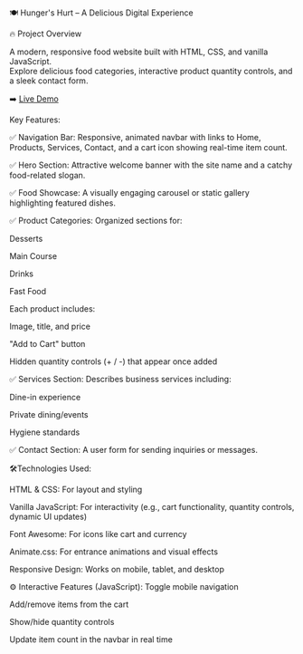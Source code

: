 🍽️ Hunger's Hurt – A Delicious Digital Experience

🔥 Project Overview

A modern, responsive food website built with HTML, CSS, and vanilla JavaScript.  
Explore delicious food categories, interactive product quantity controls, and a sleek contact form.


➡️ [Live Demo](https://hungers-hurt.netlify.app/)


Key Features:

✅ Navigation Bar:
Responsive, animated navbar with links to Home, Products, Services, Contact, and a cart icon showing real-time item count.

✅ Hero Section:
Attractive welcome banner with the site name and a catchy food-related slogan.

✅ Food Showcase:
A visually engaging carousel or static gallery highlighting featured dishes.

✅ Product Categories:
Organized sections for:

Desserts

Main Course

Drinks

Fast Food

Each product includes:

Image, title, and price

"Add to Cart" button

Hidden quantity controls (+ / -) that appear once added

✅ Services Section:
Describes business services including:

Dine-in experience

Private dining/events

Hygiene standards

✅ Contact Section:
A user form for sending inquiries or messages.

🛠️Technologies Used:

HTML & CSS: For layout and styling

Vanilla JavaScript: For interactivity (e.g., cart functionality, quantity controls, dynamic UI updates)

Font Awesome: For icons like cart and currency

Animate.css: For entrance animations and visual effects

Responsive Design: Works on mobile, tablet, and desktop

⚙️ Interactive Features (JavaScript):
Toggle mobile navigation

Add/remove items from the cart

Show/hide quantity controls

Update item count in the navbar in real time
